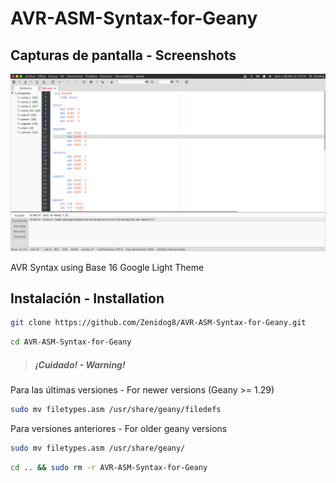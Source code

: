 # AVR-ASM-Syntax-for-Geany

## Capturas de pantalla - Screenshots

![AVR Syntax](/screenshots/ssavr.png)

AVR Syntax using Base 16 Google Light Theme

## Instalación - Installation

```bash
git clone https://github.com/Zenidog8/AVR-ASM-Syntax-for-Geany.git
```

```bash
cd AVR-ASM-Syntax-for-Geany
```
> ##### ¡Cuidado! - Warning!
Para las últimas versiones - For newer versions (Geany >= 1.29)
```bash
sudo mv filetypes.asm /usr/share/geany/filedefs
```
Para versiones anteriores - For older geany versions
```bash
sudo mv filetypes.asm /usr/share/geany/
```

```bash
cd .. && sudo rm -r AVR-ASM-Syntax-for-Geany
```
